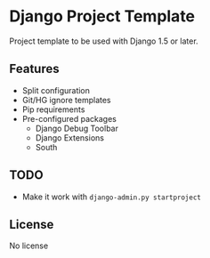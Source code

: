 # Django Project Template
Project template to be used with Django 1.5 or later.

## Features
* Split configuration
* Git/HG ignore templates
* Pip requirements
* Pre-configured packages
  * Django Debug Toolbar
  * Django Extensions
  * South 

## TODO
* Make it work with `django-admin.py startproject`

## License
No license